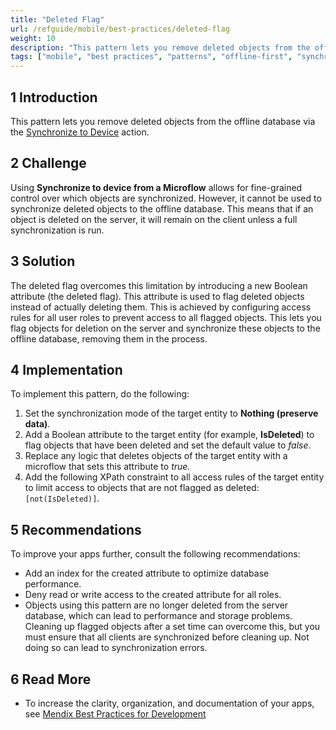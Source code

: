 ```yaml
---
title: "Deleted Flag"
url: /refguide/mobile/best-practices/deleted-flag
weight: 10
description: "This pattern lets you remove deleted objects from the offline database via Sync-to-device."
tags: ["mobile", "best practices", "patterns", "offline-first", "synchronization"]
---
```


## 1 Introduction

This pattern lets you remove deleted objects from the offline database via the [Synchronize to Device](/refguide/synchronize-to-device/) action.

## 2 Challenge

Using **Synchronize to device from a Microflow** allows for fine-grained control over which objects are synchronized. However, it cannot be used to synchronize deleted objects to the offline database. This means that if an object is deleted on the server, it will remain on the client unless a full synchronization is run.

## 3 Solution

The deleted flag overcomes this limitation by introducing a new Boolean attribute (the deleted flag). This attribute is used to flag deleted objects instead of actually deleting them. This is achieved by configuring access rules for all user roles to prevent access to all flagged objects. This lets you flag objects for deletion on the server and synchronize these objects to the offline database, removing them in the process.

## 4 Implementation

To implement this pattern, do the following:

1. Set the synchronization mode of the target entity to **Nothing (preserve data)**.
1. Add a Boolean attribute to the target entity (for example, **IsDeleted**) to flag objects that have been deleted and set the default value to *false*.
1. Replace any logic that deletes objects of the target entity with a microflow that sets this attribute to *true.*
1. Add the following XPath constraint to all access rules of the target entity to limit access to objects that are not flagged as deleted: `[not(IsDeleted)]`.

## 5 Recommendations

To improve your apps further, consult the following recommendations:

* Add an index for the created attribute to optimize database performance.
* Deny read or write access to the created attribute for all roles.
* Objects using this pattern are no longer deleted from the server database, which can lead to performance and storage problems. Cleaning up flagged objects after a set time can overcome this, but you must ensure that all clients are synchronized before cleaning up. Not doing so can lead to synchronization errors.

## 6 Read More

* To increase the clarity, organization, and documentation of your apps, see [Mendix Best Practices for Development
](/refguide/dev-best-practices/)
